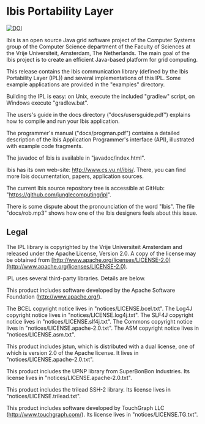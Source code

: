 # Ibis Portability Layer

[![DOI](https://zenodo.org/badge/DOI/10.5281/zenodo.1324956.svg)](https://doi.org/10.5281/zenodo.1324956)

Ibis is an open source Java grid software project of the Computer
Systems group of the Computer Science department of the Faculty of
Sciences at the Vrije Universiteit, Amsterdam, The Netherlands.  The
main goal of the Ibis project is to create an efficient Java-based
platform for grid computing.

This release contains the Ibis communication library (defined
by the Ibis Portability Layer (IPL)) and several implementations of this
IPL. Some example applications are provided in the "examples"
directory.

Building the IPL is easy: on Unix, execute the included "gradlew" script,
on Windows execute "gradlew.bat".

The users's guide in the docs directory ("docs/usersguide.pdf") explains
how to compile and run your Ibis application.

The programmer's manual ("docs/progman.pdf") contains a detailed
description of the Ibis Application Programmer's interface (API),
illustrated with example code fragments.

The javadoc of Ibis is available in "javadoc/index.html".

Ibis has its own web-site: http://www.cs.vu.nl/ibis/.  There, you can
find more Ibis documentation, papers, application sources.

The current Ibis  source repository tree is accessible at GitHub:
"https://github.com/junglecomputing/ipl".

There is some dispute about the pronounciation of the word "Ibis". The
file "docs/rob.mp3" shows how one of the Ibis designers feels about this
issue.

## Legal

The IPL library is copyrighted by the Vrije Universiteit Amsterdam and released
under the Apache License, Version 2.0. A copy of the license may be obtained
from [http://www.apache.org/licenses/LICENSE-2.0](http://www.apache.org/licenses/LICENSE-2.0).

IPL uses several third-party libraries. Details are below.

This product includes software developed by the Apache Software
Foundation (http://www.apache.org/).

The BCEL copyright notice lives in "notices/LICENSE.bcel.txt".  The
Log4J copyright notice lives in "notices/LICENSE.log4j.txt".  The
SLF4J copyright notice lives in "notices/LICENSE.slf4j.txt".  The
Commons copyright notice lives in "notices/LICENSE.apache-2.0.txt".
The ASM copyright notice lives in "notices/LICENSE.asm.txt".

This product includes jstun, which is distributed with a dual license,
one of which is version 2.0 of the Apache license. It lives in
"notices/LICENSE.apache-2.0.txt".

This product includes the UPNP library from SuperBonBon Industries. Its
license lives in "notices/LICENSE.apache-2.0.txt".

This product includes the trilead SSH-2 library. Its license
lives in "notices/LICENSE.trilead.txt".

This product includes software developed by TouchGraph LLC
(http://www.touchgraph.com/). Its license lives in
"notices/LICENSE.TG.txt".

